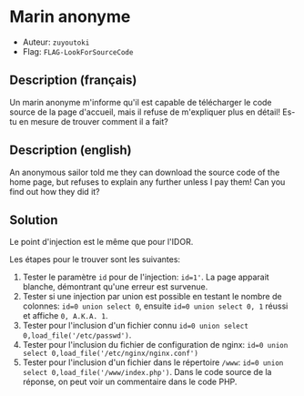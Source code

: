 # Marin anonyme
- Auteur: `zuyoutoki`
- Flag: `FLAG-LookForSourceCode`

## Description (français)
Un marin anonyme m'informe qu'il est capable de télécharger le code source de la page d'accueil, mais il refuse de m'expliquer plus en détail! Es-tu en mesure de trouver comment il a fait?

## Description (english)
An anonymous sailor told me they can download the source code of the home page, but refuses to explain any further unless I pay them! Can you find out how they did it?

## Solution
Le point d'injection est le même que pour l'IDOR.

Les étapes pour le trouver sont les suivantes:
1. Tester le paramètre `id` pour de l'injection: `id=1'`. La page apparait blanche, démontrant qu'une erreur est survenue.
2. Tester si une injection par union est possible en testant le nombre de colonnes: `id=0 union select 0`, ensuite `id=0 union select 0, 1` réussi et affiche `0, A.K.A. 1`.
3. Tester pour l'inclusion d'un fichier connu `id=0 union select 0,load_file('/etc/passwd')`.
4. Tester pour l'inclusion du fichier de configuration de nginx: `id=0 union select 0,load_file('/etc/nginx/nginx.conf')`
5. Tester pour l'inclusion d'un fichier dans le répertoire `/www`: `id=0 union select 0,load_file('/www/index.php')`. Dans le code source de la réponse, on peut voir un commentaire dans le code PHP.
